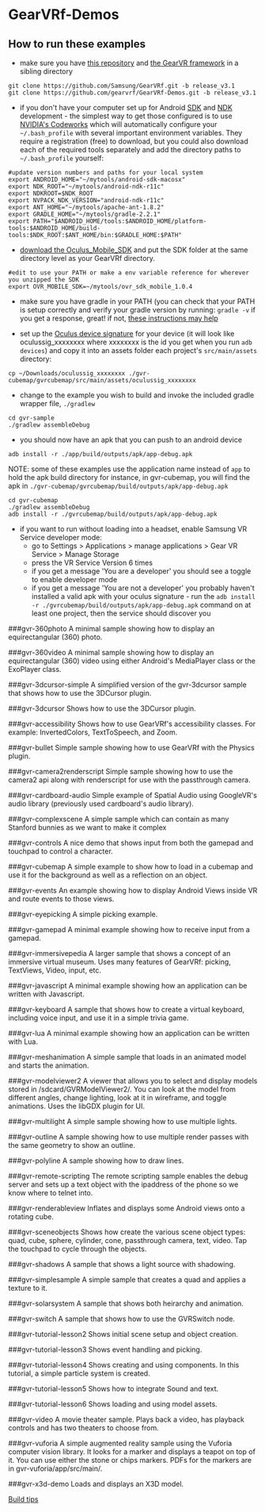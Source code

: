 # GearVRf-Demos

## How to run these examples
* make sure you have [this repository](https://github.com/gearvrf/GearVRf-Demos) and [the GearVR framework](https://github.com/Samsung/GearVRf) in a sibling directory 

```
git clone https://github.com/Samsung/GearVRf.git -b release_v3.1
git clone https://github.com/gearvrf/GearVRf-Demos.git -b release_v3.1
```

* if you don't have your computer set up for Android [SDK](https://developer.android.com/studio/index.html) and [NDK](https://developer.android.com/ndk/downloads/index.html) development - the simplest way to get those configured is to use [NVIDIA's Codeworks](https://developer.nvidia.com/codeworks-android) which will automatically configure your `~/.bash_profile` with several important environment variables. They require a registration (free) to download, but you could also download each of the required tools separately and add the directory paths to `~/.bash_profile` yourself:
 
```
#update version numbers and paths for your local system
export ANDROID_HOME="~/mytools/android-sdk-macosx"
export NDK_ROOT="~/mytools/android-ndk-r11c"
export NDKROOT=$NDK_ROOT
export NVPACK_NDK_VERSION="android-ndk-r11c"
export ANT_HOME="~/mytools/apache-ant-1.8.2"
export GRADLE_HOME="~/mytools/gradle-2.2.1"
export PATH="$ANDROID_HOME/tools:$ANDROID_HOME/platform-tools:$ANDROID_HOME/build-tools:$NDK_ROOT:$ANT_HOME/bin:$GRADLE_HOME:$PATH"
```

* [download the Oculus_Mobile_SDK](https://developer3.oculus.com/downloads/mobile/1.0.4/Oculus_Mobile_SDK/) and put the SDK folder at the same directory level as your GearVRf directory.

```
#edit to use your PATH or make a env variable reference for wherever you unzipped the SDK
export OVR_MOBILE_SDK=~/mytools/ovr_sdk_mobile_1.0.4

```


* make sure you have gradle in your PATH (you can check that your PATH is setup correctly and verify your gradle version by running: `gradle -v` if you get a response, great! if not, [these instructions may help](https://developer.nvidia.com/codeworks-android)

* set up the [Oculus device signature](https://developer.oculus.com/osig/) for your device (it will look like oculussig_xxxxxxxx where xxxxxxxx is the id you get when you run `adb devices`) and copy it into an assets folder each project's `src/main/assets` directory: 

```
cp ~/Downloads/oculussig_xxxxxxxx ./gvr-cubemap/gvrcubemap/src/main/assets/oculussig_xxxxxxxx
```

* change to the example you wish to build and invoke the included gradle wrapper file, `./gradlew` 

```
cd gvr-sample
./gradlew assembleDebug
```

* you should now have an apk that you can push to an android device

```
adb install -r ./app/build/outputs/apk/app-debug.apk
```
NOTE: some of these examples use the application name instead of `app` to hold the apk build directory for instance, in gvr-cubemap, you will find the apk in `./gvr-cubemap/gvrcubemap/build/outputs/apk/app-debug.apk`

```
cd gvr-cubemap
./gradlew assembleDebug
adb install -r ./gvrcubemap/build/outputs/apk/app-debug.apk
```

* if you want to run without loading into a headset, enable Samsung VR Service developer mode: 
	- go to Settings > Applications > manage applications > Gear VR Service > Manage Storage
	- press the VR Service Version 6 times
	- if you get a message 'You are a developer' you should see a toggle to enable developer mode
	- if you get a message 'You are not a developer' you probably haven't installed a valid apk with your oculus signature - run the `adb install -r ./gvrcubemap/build/outputs/apk/app-debug.apk` command on at least one project, then the service should discover you
	 
	
###gvr-360photo
A minimal sample showing how to display an equirectangular (360) photo.

###gvr-360video
A minimal sample showing how to display an equirectangular (360) video using either Android's MediaPlayer class or the ExoPlayer class.

###gvr-3dcursor-simple
A simplified version of the gvr-3dcursor sample that shows how to use the 3DCursor plugin.

###gvr-3dcursor
Shows how to use the 3DCursor plugin.

###gvr-accessibility
Shows how to use GearVRf's accessibility classes.  For example: InvertedColors, TextToSpeech, and Zoom.

###gvr-bullet
Simple sample showing how to use GearVRf with the Physics plugin.

###gvr-camera2renderscript
Simple sample showing how to use the camera2 api along with renderscript for use with the passthrough camera.

###gvr-cardboard-audio
Simple example of Spatial Audio using GoogleVR's audio library (previously used cardboard's audio library).

###gvr-complexscene
A simple sample which can contain as many Stanford bunnies as we want to make it complex

###gvr-controls
A nice demo that shows input from both the gamepad and touchpad to control a character.

###gvr-cubemap
A simple example to show how to load in a cubemap and use it for the background as well as a reflection on an object.

###gvr-events
An example showing how to display Android Views inside VR and route events to those views.

###gvr-eyepicking
A simple picking example.

###gvr-gamepad
A minimal example showing how to receive input from a gamepad.

###gvr-immersivepedia
A larger sample that shows a concept of an immersive virtual museum.  Uses many features of GearVRf:  picking, TextViews, Video, input, etc.

###gvr-javascript
A minimal example showing how an application can be written with Javascript.

###gvr-keyboard
A sample that shows how to create a virtual keyboard, including voice input, and use it in a simple trivia game.

###gvr-lua
A minimal example showing how an application can be written with Lua.

###gvr-meshanimation
A simple sample that loads in an animated model and starts the animation.

###gvr-modelviewer2
A viewer that allows you to select and display models stored in /sdcard/GVRModelViewer2/.  You can look at the model from different angles, change lighting, look at it in wireframe, and toggle animations.  Uses the libGDX plugin for UI.

###gvr-multilight
A simple sample showing how to use multiple lights.

###gvr-outline
A sample showing how to use multiple render passes with the same geometry to show an outline.

###gvr-polyline
A sample showing how to draw lines.

###gvr-remote-scripting
The remote scripting sample enables the debug server and sets up a text object with the ipaddress of the phone so we know where to telnet into.

###gvr-renderableview
Inflates and displays some Android views onto a rotating cube.

###gvr-sceneobjects
Shows how create the various scene object types:  quad, cube, sphere, cylinder, cone, passthrough camera, text, video.  Tap the touchpad to cycle through the objects.

###gvr-shadows
A sample that shows a light source with shadowing.

###gvr-simplesample
A simple sample that creates a quad and applies a texture to it.  

###gvr-solarsystem
A sample that shows both heirarchy and animation.

###gvr-switch
A sample that shows how to use the GVRSwitch node.

###gvr-tutorial-lesson2
Shows initial scene setup and object creation.

###gvr-tutorial-lesson3
Shows event handling and picking.

###gvr-tutorial-lesson4
Shows creating and using components.  In this tutorial, a simple particle system is created.

###gvr-tutorial-lesson5
Shows how to integrate Sound and text.

###gvr-tutorial-lesson6
Shows loading and using model assets.

###gvr-video
A movie theater sample.  Plays back a video, has playback controls and has two theaters to choose from.

###gvr-vuforia
A simple augmented reality sample using the Vuforia computer vision library.  It looks for a marker and displays a teapot on top of it.  You can use either the stone or chips markers.  PDFs for the markers are in gvr-vuforia/app/src/main/.

###gvr-x3d-demo
Loads and displays an X3D model.


[Build tips](https://github.com/gearvrf/GearVRf-Demos/wiki)
